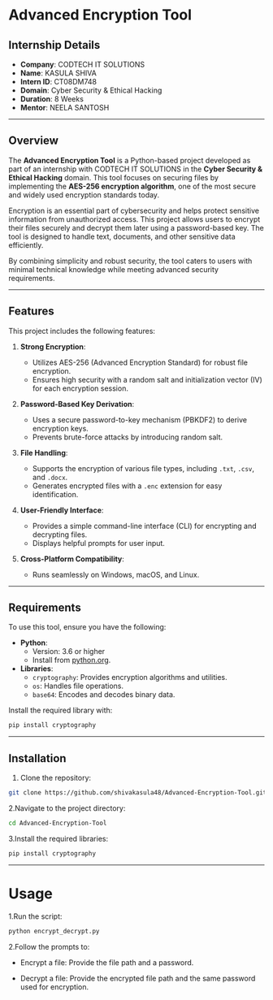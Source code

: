 # Advanced Encryption Tool

## Internship Details
- **Company**: CODTECH IT SOLUTIONS
- **Name**: KASULA SHIVA
- **Intern ID**: CT08DM748
- **Domain**: Cyber Security & Ethical Hacking
- **Duration**: 8 Weeks
- **Mentor**: NEELA SANTOSH

---

## Overview
The **Advanced Encryption Tool** is a Python-based project developed as part of an internship with CODTECH IT SOLUTIONS in the **Cyber Security & Ethical Hacking** domain. This tool focuses on securing files by implementing the **AES-256 encryption algorithm**, one of the most secure and widely used encryption standards today.

Encryption is an essential part of cybersecurity and helps protect sensitive information from unauthorized access. This project allows users to encrypt their files securely and decrypt them later using a password-based key. The tool is designed to handle text, documents, and other sensitive data efficiently.

By combining simplicity and robust security, the tool caters to users with minimal technical knowledge while meeting advanced security requirements.

---

## Features
This project includes the following features:
1. **Strong Encryption**:
   - Utilizes AES-256 (Advanced Encryption Standard) for robust file encryption.
   - Ensures high security with a random salt and initialization vector (IV) for each encryption session.

2. **Password-Based Key Derivation**:
   - Uses a secure password-to-key mechanism (PBKDF2) to derive encryption keys.
   - Prevents brute-force attacks by introducing random salt.

3. **File Handling**:
   - Supports the encryption of various file types, including `.txt`, `.csv`, and `.docx`.
   - Generates encrypted files with a `.enc` extension for easy identification.

4. **User-Friendly Interface**:
   - Provides a simple command-line interface (CLI) for encrypting and decrypting files.
   - Displays helpful prompts for user input.

5. **Cross-Platform Compatibility**:
   - Runs seamlessly on Windows, macOS, and Linux.

---

## Requirements
To use this tool, ensure you have the following:
- **Python**:
  - Version: 3.6 or higher
  - Install from [python.org](https://www.python.org/).
- **Libraries**:
  - `cryptography`: Provides encryption algorithms and utilities.
  - `os`: Handles file operations.
  - `base64`: Encodes and decodes binary data.

Install the required library with:
```bash
pip install cryptography
```
---

## Installation

1. Clone the repository:
```bash
git clone https://github.com/shivakasula48/Advanced-Encryption-Tool.git
```
2.Navigate to the project directory:
```bash
cd Advanced-Encryption-Tool
```
3.Install the required libraries:
```bash
pip install cryptography
```
---

# Usage

1.Run the script:
```bash
python encrypt_decrypt.py
```


2.Follow the prompts to:

   - Encrypt a file: Provide the file path and a password.

   - Decrypt a file: Provide the encrypted file path and the same password used for encryption.

